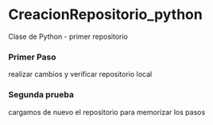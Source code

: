 # CreacionRepositorio_python
Clase de Python - primer repositorio

### Primer Paso

realizar cambios y verificar repositorio local


### Segunda prueba

cargamos de nuevo el repositorio para memorizar los pasos